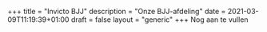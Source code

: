 +++
title = "Invicto BJJ"
description = "Onze BJJ-afdeling"
date = 2021-03-09T11:19:39+01:00
draft = false
layout = "generic"
+++
Nog aan te vullen